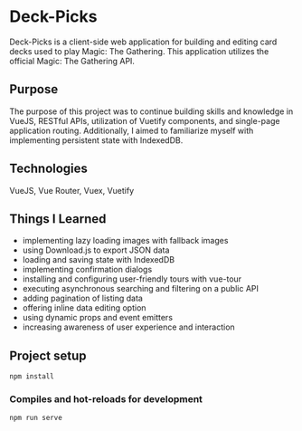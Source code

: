 # Deck-Picks

Deck-Picks is a client-side web application for building and editing card decks used to play Magic: The Gathering. This application utilizes the official Magic: The Gathering API.

## Purpose

The purpose of this project was to continue building skills and knowledge in VueJS, RESTful APIs, utilization of Vuetify components, and single-page application routing. Additionally, I aimed to familiarize myself with implementing persistent state with IndexedDB.

## Technologies

VueJS, Vue Router, Vuex, Vuetify

## Things I Learned

- implementing lazy loading images with fallback images
- using Download.js to export JSON data
- loading and saving state with IndexedDB
- implementing confirmation dialogs
- installing and configuring user-friendly tours with vue-tour
- executing asynchronous searching and filtering on a public API
- adding pagination of listing data
- offering inline data editing option
- using dynamic props and event emitters
- increasing awareness of user experience and interaction

## Project setup
```
npm install
```

### Compiles and hot-reloads for development
```
npm run serve
```